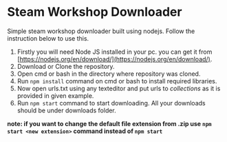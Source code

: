 # Steam Workshop Downloader

Simple steam workshop downloader built using nodejs. Follow the instruction below to use this.

1. Firstly you will need Node JS installed in your pc. you can get it from [https://nodejs.org/en/download/](https://nodejs.org/en/download/).
2. Download or Clone the repository.
3. Open cmd or bash in the directory where repository was cloned.
4. Run `npm install` command on cmd or bash to install required libraries.
5. Now open urls.txt using any texteditor and put urls to *collections* as it is provided in given example.
6. Run `npm start` command to start downloading. All your downloads should be under downloads folder.

**note: if you want to change the  default file extension from .zip use `npm start <new extension>` command instead of `npm start`**
